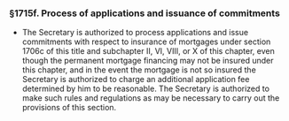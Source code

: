 ### §1715f. Process of applications and issuance of commitments
* The Secretary is authorized to process applications and issue commitments with respect to insurance of mortgages under section 1706c of this title and subchapter II, VI, VIII, or X of this chapter, even though the permanent mortgage financing may not be insured under this chapter, and in the event the mortgage is not so insured the Secretary is authorized to charge an additional application fee determined by him to be reasonable. The Secretary is authorized to make such rules and regulations as may be necessary to carry out the provisions of this section.